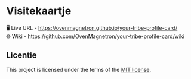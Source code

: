 # Visitekaartje

🖥️ Live URL - https://ovenmagnetron.github.io/your-tribe-profile-card/  
🌐 Wiki - https://github.com/OvenMagnetron/your-tribe-profile-card/wiki


## Licentie

This project is licensed under the terms of the [MIT license](./LICENSE).

